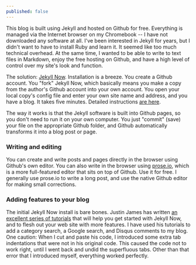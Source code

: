 ```yaml
---
published: false
---
```



This blog is built using Jekyll and hosted on Github for free. Everything is managed via the Internet browser on my Chromebook -- I have not downloaded any software at all. I've been interested in Jekyll for years, but I didn't want to have to install Ruby and learn it. It seemed like too much technical overhead. At the same time, I wanted to be able to write to text files in Markdown, enjoy the free hosting on Github, and have a high level of control over my site's look and function.

The solution: [Jekyll Now](https://github.com/barryclark/jekyll-now). Installation is a breeze. You create a Github account. You "fork" Jekyll Now, which basically means you make a copy from the author's Github account into your own account. You open your local copy's config file and enter your own site name and address, and you have a blog. It takes five minutes. Detailed instructions [are here](http://www.smashingmagazine.com/2014/08/build-blog-jekyll-github-pages/).

The way it works is that the Jekyll software is built into Github pages, so you don't need to run it on your own computer. You just "commit" (save) your file on the appropriate Github folder, and Github automatically transforms it into a blog post or page.

### Writing and editing

You can create and write posts and pages directly in the browser using Github's own editor. You can also write in the browser using [prose.io](prose.io), which is a more full-featured editor that sits on top of Github. Use it for free. I generally use prose.io to write a long post, and use the native Github editor for making small corrections.

### Adding features to your blog

The initial Jekyll Now install is bare bones. Justin James has written [an excellent series of tutorials](http://digitaldrummerj.me/blogging-on-github-part-1-Getting-Started/) that will help you get started with Jekyll Now, and to flesh out your web site with more features. I have used his tutorials to add a category search, a Google search, and Disqus comments to my blog. One caution: When I cut and paste his code, I introduced some extra tab indentations that were not in his original code. This caused the code not to work right, until I went back and undid the superfluous tabs. Other than that error that I introduced myself, everything worked perfectly.




